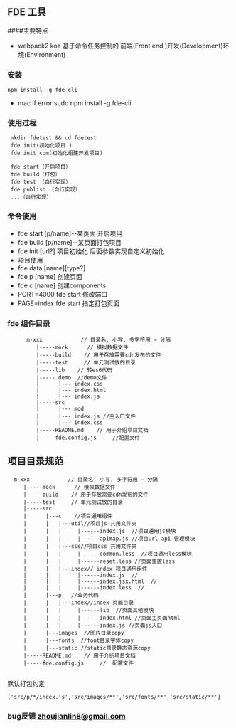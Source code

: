 ## FDE 工具
####主要特点
* webpack2 koa 基于命令任务控制的 前端(Front end )开发(Development)环境(Environment)

### 安装

```
npm install -g fde-cli
```
* mac if error   sudo npm install -g fde-cli

### 使用过程

`````
 mkdir fdetest && cd fdetest
 fde init(初始化项目 )
 fde init com(初始化组建开发项目)

 fde start（开启项目）
 fde build（打包）
 fde test （自行实现）
 fde publish （自行实现）
 ...（自行实现）
`````


### 命令使用
* fde start [p/name]--某页面 开启项目
* fde build [p/name]--某页面打包项目
* fde init [url?] 项目初始化 后面参数实现自定义初始化
* 项目使用
* fde data [name][type?]
* fde p [name] 创建页面
* fde c [name]  创建components
* PORT=4000 fde start 修改端口
* PAGE=index fde start 指定打包页面


### fde 组件目录

```
      m-xxx            // 目录名, 小写, 多字符用 – 分隔
         |-----mock      // 模拟数据文件
         |-----build    // 用于存放需要cdn发布的文件
         |-----test     // 单元测试放的目录
         |-----lib    // 转es6代码
         |----- demo  //demo文件
         |      |--- index.css
         |      |--- index.html
         |      |--- index.js
         |-----src
         |      |--- mod
         |      |--- index.js //主入口文件
         |      |--- index.css
         |-----README.md    // 用于介绍项目文档
         |-----fde.config.js     //配置文件
```



## 项目目录规范

```
  m-xxx            // 目录名, 小写, 多字符用 – 分隔
     |-----mock      // 模拟数据文件
     |-----build    // 用于存放需要cdn发布的文件
     |-----test     // 单元测试放的目录
     |-----src
     |      |---c    //项目通用组件
     |      |   |---util//项目js 共用文件夹
     |      |   |     |------index.js  //项目通用js模块
     |      |   |     |------apimap.js //项目url api 管理模块
     |      |   |---css//项目css 共用文件夹
     |      |   |     |------common.less  //项目通用less模块
     |      |   |     |------reset.less //页面重置less
     |      |   |---index// index 项目通用组件
     |      |   |     |------index.js  //
     |      |   |     |------index.jsx.html  //
     |      |   |     |------index.less  //
     |      |---p   //业务代码
     |      |   |---index//index 页面目录
     |      |   |     |------lib  //页面其他模块
     |      |   |     |------index.html //页面主页面html
     |      |   |     |------index.js //页面js入口
     |      |---images  //图片目录copy
     |      |---fonts  //font目录字体copy   
     |      |---static //static目录静态资源copy
     |-----README.md    // 用于介绍项目文档
     |-----fde.config.js     //  配置文件
   
```
默认打包约定

````
['src/p/*/index.js','src/images/**','src/fonts/**','src/static/**']
````

### bug反馈 zhoujianlin8@gmail.com

